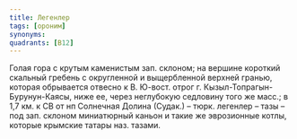 ```yaml
---
title: Легенлер
tags: [ороним]
synonyms:
quadrants: [В12]
---
```


Голая гора с крутым каменистым зап. склоном; на вершине короткий скальный
гребень с округленной и выщербленной верхней гранью, которая обрывается отвесно
к В. Ю-вост. отрог г. Кызыл-Топрагын-Бурунун-Каясы, ниже ее, через неглубокую
седловину того же масс.; в 1,7 км. к СВ от нп Солнечная Долина (Судак.) – тюрк.
легенлер – тазы – под зап. склоном миниатюрный каньон и такие же эврозионные
котлы, которые крымские татары наз. тазами.
